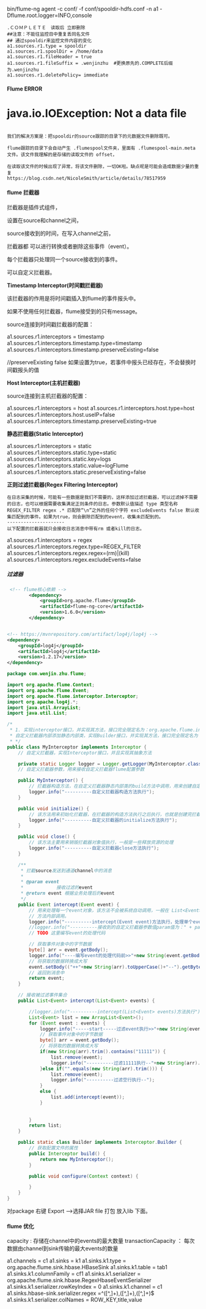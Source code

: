  bin/flume-ng agent -c conf/ -f conf/spooldir-hdfs.conf -n a1 -Dflume.root.logger=INFO,console



```doc
.ＣＯＭＰＬＥＴＥ　读取后 立即删除
##注意：不能往监控目中重复丢同名文件
## 通过spooldir来监控文件内容的变化
a1.sources.r1.type = spooldir
a1.sources.r1.spoolDir = /home/data
a1.sources.r1.fileHeader = true
a1.sources.r1.fileSuffix = .wenjinzhu  #更换原先的.COMPLETE后缀为.wenjinzhu
a1.sources.r1.deletePolicy= immediate
```





#### Flume ERROR

# java.io.IOException: Not a data file

```doc

我们的解决方案是：把spooldir的source跟踪的目录下的元数据文件删除既可。

flume跟踪的目录下会自动产生 .flumespool文件夹，里面有 .flumespool-main.meta 文件。该文件我理解的是存储的读取文件的 offset，

在读取该文件的时候出现了异常，将该文件删除，一切OK啦。缺点呢是可能会造成数据少量的重复
https://blog.csdn.net/NicoleSmith/article/details/78517959
```







#### flume 拦截器

拦截器是插件式组件，

设置在source和channel之间，

source接收到的时间，在写入channel之前，

拦截器都 可以进行转换或者删除这些事件（event）。

每个拦截器只处理同一个source接收到的事件。

可以自定义拦截器。

**Timestamp Interceptor(时间戳拦截器)**

该拦截器的作用是将时间戳插入到flume的事件报头中。



如果不使用任何拦截器，flume接受到的只有message。

source连接到时间戳拦截器的配置：

a1.sources.r1.interceptors = timestamp 
a1.sources.r1.interceptors.timestamp.type=timestamp 
a1.sources.r1.interceptors.timestamp.preserveExisting=false

//preserveExisting false 如果设置为true，若事件中报头已经存在，不会替换时间戳报头的值





**Host Interceptor(主机拦截器)**

source连接到主机拦截器的配置：

a1.sources.r1.interceptors = host 
a1.sources.r1.interceptors.host.type=host 
a1.sources.r1.interceptors.host.useIP=false 
a1.sources.r1.interceptors.timestamp.preserveExisting=true



**静态拦截器(Static Interceptor)**

a1.sources.r1.interceptors = static 
a1.sources.r1.interceptors.static.type=static 
a1.sources.r1.interceptors.static.key=logs 
a1.sources.r1.interceptors.static.value=logFlume 
a1.sources.r1.interceptors.static.preserveExisting=false



**正则过滤拦截器(Regex Filtering Interceptor)**

```doc
在日志采集的时候，可能有一些数据是我们不需要的，这样添加过滤拦截器，可以过滤掉不需要的日志，也可以根据需要收集满足正则条件的日志。参数默认值描述 type 类型名称REGEX_FILTER regex .* 匹配除“\n”之外的任何个字符 excludeEvents false 默认收集匹配到的事件。如果为true，则会删除匹配到的event，收集未匹配到的。
--------------------- 
以下配置的拦截器就只会接收日志消息中带有rm 或者kill的日志。
```



a1.sources.r1.interceptors = regex 
a1.sources.r1.interceptors.regex.type=REGEX_FILTER 
a1.sources.r1.interceptors.regex.regex=(rm)|(kill) 
a1.sources.r1.interceptors.regex.excludeEvents=false



##### 过滤器

```xml
 <!-- flume核心依赖 -->
        <dependency>
            <groupId>org.apache.flume</groupId>
            <artifactId>flume-ng-core</artifactId>
            <version>1.6.0</version>
        </dependency>


<!-- https://mvnrepository.com/artifact/log4j/log4j -->
<dependency>
    <groupId>log4j</groupId>
    <artifactId>log4j</artifactId>
    <version>1.2.17</version>
</dependency>

```



```java
package com.wenjin.zhu.flume;

import org.apache.flume.Context;
import org.apache.flume.Event;
import org.apache.flume.interceptor.Interceptor;
import org.apache.log4j.*;
import java.util.ArrayList;
import java.util.List;

/*
 * 1. 实现interceptor接口，并实现其方法，接口完全限定名为：org.apache.flume.interceptor.Interceptor; 
 * 自定义拦截器内部添加静态内部类，实现Builder接口，并实现其方法，接口完全限定名为：Interceptor.Builder
 * */
public class MyInterceptor implements Interceptor {
	// 自定义拦截器，实现Interceptor接口，并且实现其抽象方法

	private static Logger logger = Logger.getLogger(MyInterceptor.class);
	// 自定义拦截器参数，用来接收自定义拦截器flume配置参数

	public MyInterceptor() {
		// 拦截器构造方法，在自定义拦截器静态内部类的build方法中调用，用来创建自定义拦截器对象。
		logger.info("----------自定义拦截器构造方法执行");
	}

	public void initialize() {
		// 该方法用来初始化拦截器，在拦截器的构造方法执行之后执行，也就是创建完拦截器对象之后执行
		logger.info("----------自定义拦截器的initialize方法执行");
	}

	public void close() {
		// 该方法主要用来销毁拦截器对象值执行，一般是一些释放资源的处理
		logger.info("----------自定义拦截器close方法执行");
	}

	/**
	 * 拦截source发送到通道channel中的消息
	 *
	 * @param event
	 *            接收过滤的event
	 * @return event 根据业务处理后的event
	 */
	public Event intercept(Event event) {
		// 用来处理每一个event对象，该方法不会被系统自动调用，一般在 List<Event> intercept(List<Event> events)
		// 方法内部调用。
		logger.info("----------intercept(Event event)方法执行，处理单个event");
		//logger.info("----------接收到的自定义拦截器参数值param值为：" + param);
		// TODO 这里编写event的处理代码

		// 获取事件对象中的字节数据
		byte[] arr = event.getBody();
		logger.info("----编写event的处理代码前>>"+new String(event.getBody()).toString());
		// 将获取的数据转换成大写
		event.setBody(("++"+new String(arr).toUpperCase()+"--").getBytes());
		// 返回到消息中
		return event;
	}

	// 接收被过滤事件集合
	public List<Event> intercept(List<Event> events) {

		//logger.info("----------intercept(List<Event> events)方法执行");
		List<Event> list = new ArrayList<Event>();
		for (Event event : events) {
			logger.info("-----start-----过滤event执行>>"+new String(event.getBody()).toString());
			// 获取事件对象中的字节数据
			byte[] arr = event.getBody();
			// 将获取的数据转换成大写
			if(new String(arr).trim().contains("11111")) {
				list.remove(event);
				logger.info("----------过滤11111执行--"+new String(arr).trim());
			}else if("".equals(new String(arr).trim())) {
				list.remove(event);
				logger.info("----------过滤空行执行--");
			}
			else {
				list.add(intercept(event));
			}
			
			
		}
		return list;
	}

	public static class Builder implements Interceptor.Builder {
		// 获取配置文件的属性
		public Interceptor build() {
			return new MyInterceptor();
		}

		public void configure(Context context) {

		}
	}
}

```



对package 右键 Export   -->选择JAR file   打包 放入lib 下面。







#### flume 优化

 capacity  :   存储在channel中的events的最大数量
 transactionCapacity ： 每次数据由channel到sink传输的最大events的数量







a1.channels = c1
a1.sinks = k1
a1.sinks.k1.type = org.apache.flume.sink.hbase.HBaseSink
a1.sinks.k1.table = tab1
a1.sinks.k1.columnFamily = cf1
a1.sinks.k1.serializer = org.apache.flume.sink.hbase.RegexHbaseEventSerializer
a1.sinks.k1.serializer.rowKeyIndex = 0
a1.sinks.k1.channel = c1
a1.sinks.hbase-sink.serializer.regex =^([^,]+),([^,]+),([^,]+)$
a1.sinks.k1.serializer.colNames = ROW_KEY,title,value

